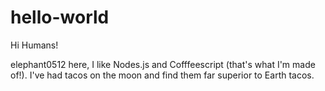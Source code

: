# hello-world

Hi Humans!

elephant0512 here, I like Nodes.js and Cofffeescript (that's what I'm made of!).
I've had tacos on the moon and find them far superior to Earth tacos.
